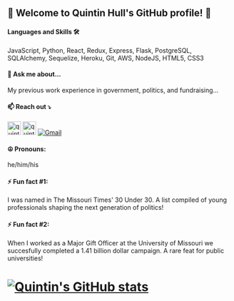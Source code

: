 ## 👋 Welcome to Quintin Hull's GitHub profile! 👋

#### Languages and Skills 🛠 

JavaScript, Python, React, Redux, Express, Flask, PostgreSQL, SQLAlchemy, Sequelize, Heroku, Git, AWS, NodeJS, HTML5, CSS3

#### 💬  Ask me about... 

My previous work experience in government, politics, and fundraising...

#### 📫 Reach out ⤵️

[<img alt="quintinhull.site" height="30px" src="https://www.flaticon.com/svg/static/icons/svg/2996/2996826.svg" />][website] [<img alt="quintinhull | LinkedIn" height="30px" src="https://www.flaticon.com/svg/static/icons/svg/725/725337.svg"/>][linkedin] [![Gmail](https://img.shields.io/badge/-gmail-%23D14836?style=for-the-badge&logo=Gmail&logoColor=white)](mailto:quintinhull92@gmail.com)

[website]: https://quintinhull.github.io/#
[linkedin]: https://www.linkedin.com/in/quintinhull92/

#### ☮️   Pronouns: 

he/him/his

#### ⚡ Fun fact #1: 

I was named in The Missouri Times' 30 Under 30. A list compiled of young professionals shaping the next generation of politics!

#### ⚡ Fun fact #2: 

When I worked as a Major Gift Officer at the University of Missouri we succesfully completed a 1.41 billion dollar campaign. A rare feat for public universities!

# [![Quintin's GitHub stats](https://github-readme-stats.vercel.app/api?username=quintinhull)](https://github.com/quintinhull/github-readme-stats)

